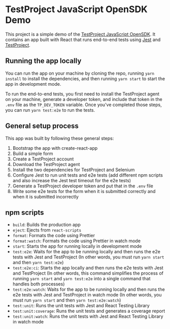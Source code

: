 # TestProject JavaScript OpenSDK Demo

This project is a simple demo of the [TestProject JavaScript OpenSDK](https://github.com/testproject-io/javascript-opensdk). It contains an app built with React that runs end-to-end tests using [Jest](https://jestjs.io/) and [TestProject](https://testproject.io/).

## Running the app locally

You can run the app on your machine by cloning the repo, running `yarn install` to install the dependencies, and then running `yarn start` to start the app in development mode.

To run the end-to-end tests, you first need to install the TestProject agent on your machine, generate a developer token, and include that token in the `.env` file as the `TP_DEV_TOKEN` variable. Once you've completed those steps, you can run `yarn test:e2e` to run the tests.

## General setup process

This app was built by following these general steps:

1. Bootstrap the app with create-react-app
2. Build a simple form
3. Create a TestProject account
4. Download the TestProject agent
5. Install the two dependencies for TestProject and Selenium
6. Configure Jest to run unit tests and e2e tests (add different npm scripts and also increase the Jest test timeout for the e2e tests)
7. Generate a TestProject developer token and put that in the `.env` file
8. Write some e2e tests for the form when it is submitted correctly and when it is submitted incorrectly

## npm scripts

- `build`: Builds the production app
- `eject`: Ejects from `react-scripts`
- `format`: Formats the code using Prettier
- `format:watch`: Formats the code using Prettier in watch mode
- `start`: Starts the app for running locally in development mode
- `test:e2e`: Waits for the app to be running locally and then runs the e2e tests with Jest and TestProject (In other words, you must run `yarn start` and then `yarn test:e2e`)
- `test:e2e:ci`: Starts the app locally and then runs the e2e tests with Jest and TestProject (In other words, this command simplifies the process of running `yarn start` and `yarn test:e2e` into a single command that handles both processes)
- `test:e2e:watch`: Waits for the app to be running locally and then runs the e2e tests with Jest and TestProject in watch mode (In other words, you must run `yarn start` and then `yarn test:e2e:watch`)
- `test:unit`: Runs the unit tests with Jest and React Testing Library
- `test:unit:coverage`: Runs the unit tests and generates a coverage report
- `test:unit:watch`: Runs the unit tests with Jest and React Testing Library in watch mode
